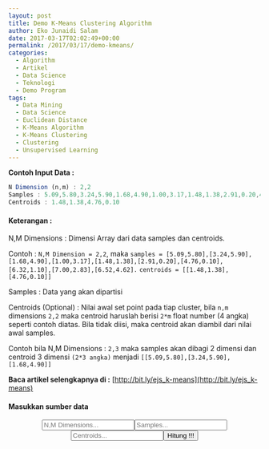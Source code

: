 ```yaml
---
layout: post
title: Demo K-Means Clustering Algorithm
author: Eko Junaidi Salam
date: 2017-03-17T02:02:49+00:00
permalink: /2017/03/17/demo-kmeans/
categories:
  - Algorithm
  - Artikel
  - Data Science
  - Teknologi
  - Demo Program
tags:
  - Data Mining
  - Data Science
  - Euclidean Distance
  - K-Means Algorithm
  - K-Means Clustering
  - Clustering
  - Unsupervised Learning
---
```


**Contoh Input Data :**
```javascript
N Dimension (n,m) : 2,2
Samples : 5.09,5.80,3.24,5.90,1.68,4.90,1.00,3.17,1.48,1.38,2.91,0.20,4.76,0.10,6.32,1.10,7.00,2.83,6.52,4.62
Centroids : 1.48,1.38,4.76,0.10
```

#### Keterangan :<a name='more'></a>

N,M Dimensions : Dimensi Array dari data samples dan centroids.

Contoh : `N,M Dimension = 2,2`, maka `samples = [5.09,5.80],[3.24,5.90],[1.68,4.90],[1.00,3.17],[1.48,1.38],[2.91,0.20],[4.76,0.10],[6.32,1.10],[7.00,2.83],[6.52,4.62].`
`centroids = [[1.48,1.38],[4.76,0.10]]`

Samples : Data yang akan dipartisi

Centroids (Optional) : Nilai awal set point pada tiap cluster, bila `n,m` dimensions `2,2` maka centroid haruslah berisi `2*m` float number (4 angka) seperti contoh diatas. Bila tidak diisi, maka centroid akan diambil dari nilai awal samples.

Contoh bila N,M Dimensions : `2,3` maka samples akan dibagi 2 dimensi dan centroid 3 dimensi `(2*3 angka)` menjadi `[[5.09,5.80],[3.24,5.90],[1.68,4.90]]`

**Baca artikel selengkapnya di :** [http://bit.ly/ejs_k-means](http://bit.ly/ejs_k-means)

#### Masukkan sumber data

<p style='text-align:center;'><input name='txt_dim' type='text' placeholder='N,M Dimensions...'><input name='txt_samples' type='text' placeholder='Samples...'><input name='txt_centroids' type='text' placeholder='Centroids...'><button id='btn_hitung' class='btn btn-default' type='button'>Hitung !!!</button></p>

<p id='samples'></p>
<p id='result'></p>


<script type='text/javascript' src='https://cdn.rawgit.com/ekojs/machine_learning/master/unsupervised/ejs_kmeans.js'></script>
<script src="https://code.jquery.com/jquery-3.2.0.slim.min.js" integrity="sha256-qLAv0kBAihcHZLI3fv3WITKeRsUX27hd6upBBa0MSow=" crossorigin="anonymous"></script>
<script>
	$(function(){		
		$('#btn_hitung').click(function(){
			var dim = $('[name="txt_dim"]').val().replace(/ +/g,'');
			var str = $('[name="txt_samples"]').val().replace(/ +/g,'');
			
			if(dim === '' || str === '' || dim === ' ' || str === ' '){
				alert('N Dimensions dan Samples harus diisi !!!');
				return;
			}else if(!dim.match(/[\d,.]/g) || !str.match(/[\d,.]/g)){
				alert('Data haruslah number atau float !!!');
				return;
			}
			dim = dim.split(',');
			var str_centroid = $('[name="txt_centroids"]').val().replace(/ +/g,'');
			var buff = str.split(',');
			var samples = [],centroids = [],tmp = [];
			for(i=0;i<buff.length;i++){
				if(i != 0 && (i%dim[0] == 0)){
					samples.push(tmp);
					tmp = [];
					tmp.push(parseFloat(buff[i]));
				}else{
					tmp.push(parseFloat(buff[i]));
				}
			}
			samples.push(tmp);
			if(str_centroid.length > 0 && (str_centroid != '' || str_centroid != ' ')){
				if(!str_centroid.match(/[\d,.]/g)){
					alert('Data centroids haruslah number atau float !!!');
					return;
				}
				tmp = [];
				buff = str_centroid.split(',');
				if(buff.length%dim[1] != 0){
					alert('Dimensi m : '+dim[1]+' tidak sesuai dengan jumlah data centroid. Jumlah data haruslah 2*'+dim[1]+' bukan '+buff.length+' !!!');
					return;
				}
				for(i=0;i<buff.length;i++){
					if(i != 0 && (i%dim[0] == 0)){
						centroids.push(tmp);
						tmp = [];
						tmp.push(parseFloat(buff[i]));
					}else{
						tmp.push(parseFloat(buff[i]));
					}
				}
				centroids.push(tmp);
			}else{
				for(i=0;i<dim[1];i++){
					centroids.push(samples[i]);
					console.log('iterasi %d',i);
					console.log(samples[i]);
				}
			}
			console.log(samples);
			console.log(centroids);
			
			
			var k_means = new ejs_kmeans.k_mean_cluster(samples);
			k_means.initialize(centroids);
			k_means.calculate();
			var res = k_means.result();
			var t = 'Samples Data : ('+samples.join('), (')+')<br />';
			$('#samples').replaceWith('<p id="samples">'+t+'</p>');
			$('#result').replaceWith("<p id='result'>"+res+"</p>");
		});
	});
</script>
